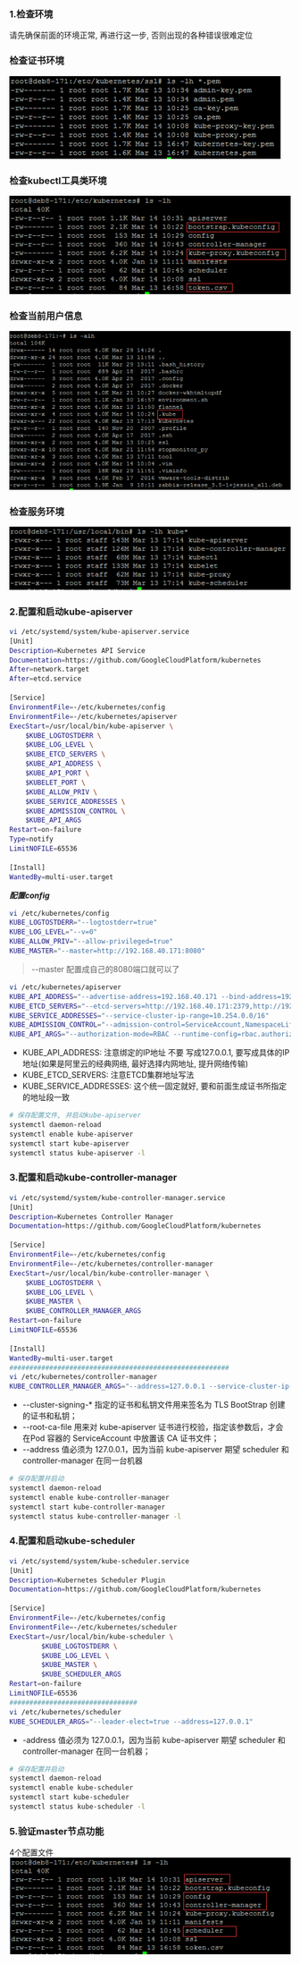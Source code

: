 ### 1.检查环境
请先确保前面的环境正常, 再进行这一步, 否则出现的各种错误很难定位
### 检查证书环境
![检查证书环境](./images/kubernetes-ssl.png)
### 检查kubectl工具类环境
![kubectl环境](./images/kubernetes.png)
### 检查当前用户信息
![current user](./images/current-user.png)
### 检查服务环境
![kubernetes环境](./images/kube-bin.png)

### 2.配置和启动kube-apiserver
```bash
vi /etc/systemd/system/kube-apiserver.service
[Unit]
Description=Kubernetes API Service
Documentation=https://github.com/GoogleCloudPlatform/kubernetes
After=network.target
After=etcd.service

[Service]
EnvironmentFile=-/etc/kubernetes/config
EnvironmentFile=-/etc/kubernetes/apiserver
ExecStart=/usr/local/bin/kube-apiserver \
    $KUBE_LOGTOSTDERR \
    $KUBE_LOG_LEVEL \
    $KUBE_ETCD_SERVERS \
    $KUBE_API_ADDRESS \
    $KUBE_API_PORT \
    $KUBELET_PORT \
    $KUBE_ALLOW_PRIV \
    $KUBE_SERVICE_ADDRESSES \
    $KUBE_ADMISSION_CONTROL \
    $KUBE_API_ARGS
Restart=on-failure
Type=notify
LimitNOFILE=65536

[Install]
WantedBy=multi-user.target
```
***配置config***
```bash
vi /etc/kubernetes/config
KUBE_LOGTOSTDERR="--logtostderr=true"
KUBE_LOG_LEVEL="--v=0"
KUBE_ALLOW_PRIV="--allow-privileged=true"
KUBE_MASTER="--master=http://192.168.40.171:8080"
```
> --master 配置成自己的8080端口就可以了
```bash
vi /etc/kubernetes/apiserver
KUBE_API_ADDRESS="--advertise-address=192.168.40.171 --bind-address=192.168.40.171 --insecure-bind-address=192.168.40.171"
KUBE_ETCD_SERVERS="--etcd-servers=http://192.168.40.171:2379,http://192.168.40.172:2379,http://192.168.40.173:2379"
KUBE_SERVICE_ADDRESSES="--service-cluster-ip-range=10.254.0.0/16"
KUBE_ADMISSION_CONTROL="--admission-control=ServiceAccount,NamespaceLifecycle,NamespaceExists,LimitRanger,ResourceQuota"
KUBE_API_ARGS="--authorization-mode=RBAC --runtime-config=rbac.authorization.k8s.io/v1beta1 --kubelet-https=true --experimental-bootstrap-token-auth --token-auth-file=/etc/kubernetes/token.csv --service-node-port-range=30000-32767 --tls-cert-file=/etc/kubernetes/ssl/kubernetes.pem --tls-private-key-file=/etc/kubernetes/ssl/kubernetes-key.pem --client-ca-file=/etc/kubernetes/ssl/ca.pem --service-account-key-file=/etc/kubernetes/ssl/ca-key.pem --enable-swagger-ui=true --apiserver-count=3 --audit-log-maxage=30 --audit-log-maxbackup=3 --audit-log-maxsize=100 --audit-log-path=/var/lib/audit.log --event-ttl=1h"
```
+ KUBE_API_ADDRESS: 注意绑定的IP地址 不要 写成127.0.0.1, 要写成具体的IP地址(如果是阿里云的经典网络, 最好选择内网地址, 提升网络传输)
+ KUBE_ETCD_SERVERS: 注意ETCD集群地址写法
+ KUBE_SERVICE_ADDRESSES: 这个统一固定就好, 要和前面生成证书所指定的地址段一致
```bash
# 保存配置文件, 并启动kube-apiserver
systemctl daemon-reload
systemctl enable kube-apiserver
systemctl start kube-apiserver
systemctl status kube-apiserver -l
```
### 3.配置和启动kube-controller-manager
```bash
vi /etc/systemd/system/kube-controller-manager.service
[Unit]
Description=Kubernetes Controller Manager
Documentation=https://github.com/GoogleCloudPlatform/kubernetes

[Service]
EnvironmentFile=-/etc/kubernetes/config
EnvironmentFile=-/etc/kubernetes/controller-manager
ExecStart=/usr/local/bin/kube-controller-manager \
    $KUBE_LOGTOSTDERR \
    $KUBE_LOG_LEVEL \
    $KUBE_MASTER \
    $KUBE_CONTROLLER_MANAGER_ARGS
Restart=on-failure
LimitNOFILE=65536

[Install]
WantedBy=multi-user.target
#######################################################
vi /etc/kubernetes/controller-manager
KUBE_CONTROLLER_MANAGER_ARGS="--address=127.0.0.1 --service-cluster-ip-range=10.254.0.0/16 --cluster-name=kubernetes --cluster-signing-cert-file=/etc/kubernetes/ssl/ca.pem --cluster-signing-key-file=/etc/kubernetes/ssl/ca-key.pem  --service-account-private-key-file=/etc/kubernetes/ssl/ca-key.pem --root-ca-file=/etc/kubernetes/ssl/ca.pem --leader-elect=true"
```
+ --cluster-signing-* 指定的证书和私钥文件用来签名为 TLS BootStrap 创建的证书和私钥；
+ --root-ca-file 用来对 kube-apiserver 证书进行校验，指定该参数后，才会在Pod 容器的 ServiceAccount 中放置该 CA 证书文件；
+ --address 值必须为 127.0.0.1，因为当前 kube-apiserver 期望 scheduler 和 controller-manager 在同一台机器
```bash
# 保存配置并启动
systemctl daemon-reload
systemctl enable kube-controller-manager
systemctl start kube-controller-manager
systemctl status kube-controller-manager -l
```
### 4.配置和启动kube-scheduler
```bash
vi /etc/systemd/system/kube-scheduler.service
[Unit]
Description=Kubernetes Scheduler Plugin
Documentation=https://github.com/GoogleCloudPlatform/kubernetes

[Service]
EnvironmentFile=-/etc/kubernetes/config
EnvironmentFile=-/etc/kubernetes/scheduler
ExecStart=/usr/local/bin/kube-scheduler \
        $KUBE_LOGTOSTDERR \
        $KUBE_LOG_LEVEL \
        $KUBE_MASTER \
        $KUBE_SCHEDULER_ARGS
Restart=on-failure
LimitNOFILE=65536
################################
vi /etc/kubernetes/scheduler
KUBE_SCHEDULER_ARGS="--leader-elect=true --address=127.0.0.1"
```
+ -address 值必须为 127.0.0.1，因为当前 kube-apiserver 期望 scheduler 和 controller-manager 在同一台机器；
```bash
# 保存配置并启动
systemctl daemon-reload
systemctl enable kube-scheduler
systemctl start kube-scheduler
systemctl status kube-scheduler -l
```
### 5.验证master节点功能
4个配置文件 <br/>
![master配置文件存放地方](./images/master-config.png)

